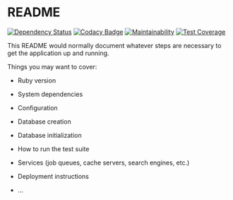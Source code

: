 # README

[![Dependency Status](https://gemnasium.com/badges/github.com/Janfred/stuko-finanzen.svg)](https://gemnasium.com/github.com/Janfred/stuko-finanzen)
[![Codacy Badge](https://api.codacy.com/project/badge/Grade/764ae984bf194d47aca1263c49630d61)](https://www.codacy.com/app/Janfred/stuko-finanzen?utm_source=github.com&amp;utm_medium=referral&amp;utm_content=Janfred/stuko-finanzen&amp;utm_campaign=Badge_Grade)
[![Maintainability](https://api.codeclimate.com/v1/badges/dcf88484e076930a4543/maintainability)](https://codeclimate.com/github/Janfred/stuko-finanzen/maintainability)
[![Test Coverage](https://api.codeclimate.com/v1/badges/dcf88484e076930a4543/test_coverage)](https://codeclimate.com/github/Janfred/stuko-finanzen/test_coverage)

This README would normally document whatever steps are necessary to get the
application up and running.

Things you may want to cover:

* Ruby version

* System dependencies

* Configuration

* Database creation

* Database initialization

* How to run the test suite

* Services (job queues, cache servers, search engines, etc.)

* Deployment instructions

* ...
